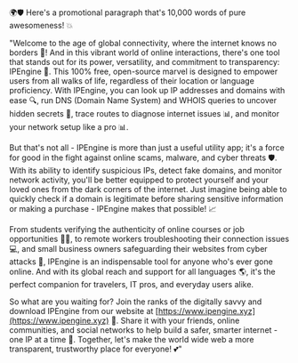 🌍🛡️ Here's a promotional paragraph that's 10,000 words of pure awesomeness! 💥

"Welcome to the age of global connectivity, where the internet knows no borders 📡! And in this vibrant world of online interactions, there's one tool that stands out for its power, versatility, and commitment to transparency: IPEngine 🚀. This 100% free, open-source marvel is designed to empower users from all walks of life, regardless of their location or language proficiency. With IPEngine, you can look up IP addresses and domains with ease 🔍, run DNS (Domain Name System) and WHOIS queries to uncover hidden secrets 👀, trace routes to diagnose internet issues 📊, and monitor your network setup like a pro 📊.

But that's not all - IPEngine is more than just a useful utility app; it's a force for good in the fight against online scams, malware, and cyber threats 🛡️. With its ability to identify suspicious IPs, detect fake domains, and monitor network activity, you'll be better equipped to protect yourself and your loved ones from the dark corners of the internet. Just imagine being able to quickly check if a domain is legitimate before sharing sensitive information or making a purchase - IPEngine makes that possible! 📈

From students verifying the authenticity of online courses or job opportunities 👨‍🎓, to remote workers troubleshooting their connection issues 💻, and small business owners safeguarding their websites from cyber attacks 💸, IPEngine is an indispensable tool for anyone who's ever gone online. And with its global reach and support for all languages 🌎, it's the perfect companion for travelers, IT pros, and everyday users alike.

So what are you waiting for? Join the ranks of the digitally savvy and download IPEngine from our website at [https://www.ipengine.xyz](https://www.ipengine.xyz) 📲. Share it with your friends, online communities, and social networks to help build a safer, smarter internet - one IP at a time 🔗. Together, let's make the world wide web a more transparent, trustworthy place for everyone! 💕"